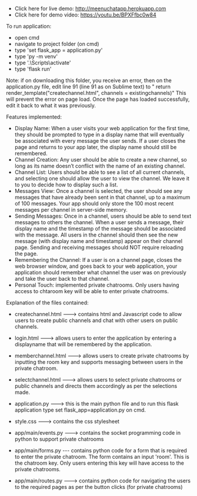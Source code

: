 - Click here for live demo: http://meenuchatapp.herokuapp.com
- Click here for demo video: https://youtu.be/BPXFfbc0w84

To run application:

- open cmd
- navigate to project folder (on cmd)
- type 'set flask_app = application.py'
- type 'py -m venv'
- type '.\Scripts\activate'
- type 'flask run'


Note: if on downloading this folder, you receive an error, then on the application.py file, edit line 91 (line 91 as on Sublime text) to " return render_template("createchannel.html", channels = existingchannels)"
This will prevent the error on page load. Once the page has loaded successfully, edit it back to what it was previously.

Features implemented:
- Display Name: When a user visits your web application for the first time, they should be prompted to type in a display name that will eventually be associated with every message the user sends. If a user closes the page and returns to your app later, the display name should still be remembered.
- Channel Creation: Any user should be able to create a new channel, so long as its name doesn’t conflict with the name of an existing channel.
- Channel List: Users should be able to see a list of all current channels, and selecting one should allow the user to view the channel. We leave it to you to decide how to display such a list.
- Messages View: Once a channel is selected, the user should see any messages that have already been sent in that channel, up to a maximum of 100 messages. Your app should only store the 100 most recent messages per channel in server-side memory.
- Sending Messages: Once in a channel, users should be able to send text messages to others the channel. When a user sends a message, their display name and the timestamp of the message should be associated with the message. All users in the channel should then see the new message (with display name and timestamp) appear on their channel page. Sending and receiving messages should NOT require reloading the page.
- Remembering the Channel: If a user is on a channel page, closes the web browser window, and goes back to your web application, your application should remember what channel the user was on previously and take the user back to that channel.
- Personal Touch: implemented private chatrooms. Only users having access to chtaroom key will be able to enter private chatrooms.


Explanation of the files contained:

- createchannel.html ---> contains html and Javascript code to allow users to create public channels and chat with other users on public channels. 

- login.html ---> allows users to enter the application by entering a displayname that will be remembered by the application.

- memberchannel.html ---> allows users to create private chatrooms by inputting the room key and supports messaging between users in the private chatroom.

- selectchannel.html ---> allows users to select private chatrooms or public channels and directs them accordingly as per the selections made.

- application.py ---> this is the main python file and to run this flask application type set flask_app=application.py on cmd.

- style.css ---> contains the css stylesheet

- app/main/events.py ---> contains the socket programming code in python to support private chatrooms

- app/main/forms.py --- contains python code for a form that is required to enter the private chatroom. The form contains an input 'room'. This is the chatroom key. Only users entering this key will have access to the private chatrooms.

- app/main/routes.py ---> contains python code for navigating the users to the required pages as per the button clicks (for private chatrooms)


